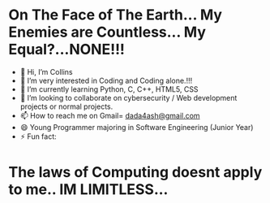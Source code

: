 # On The Face of The Earth... My Enemies are Countless... My Equal?...NONE!!!
- 👋 Hi, I’m Collins
- 👀 I’m very interested in Coding and Coding alone.!!!
- 🌱 I’m currently learning Python, C, C++, HTML5, CSS
- 💞️ I’m looking to collaborate on cybersecurity / Web development projects or normal projects.
- 📫 How to reach me on Gmail= dada4ash@gmail.com
- 😄 Young Programmer majoring in Software Engineering (Junior Year)
- ⚡ Fun fact:
# The laws of Computing doesnt apply to me.. IM LIMITLESS...
  
<!---
Contractor-x/Contractor-x is a ✨ special ✨ repository because its `README.md` (this file) appears on your GitHub profile.
You can click the Preview link to take a look at your changes.
--->
